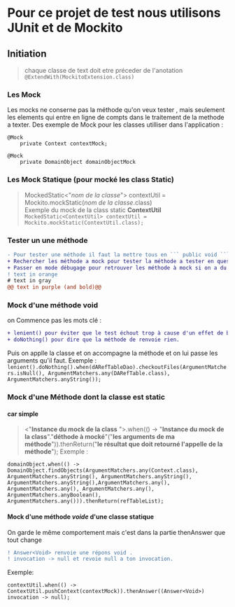 # Pour ce projet de test nous utilisons JUnit et de Mockito
## Initiation 
> chaque classe de text doit etre préceder de l'anotation  
``` @ExtendWith(MockitoExtension.class) ```  
### Les Mock
Les mocks ne conserne pas la méthode qu'on veux tester , mais seulement les elements qui entre en ligne de compts dans le traitement de la methode a texter.
Des exemple de Mock pour les classes utilliser dans l'application :
```
@Mock
	private Context contextMock;
	
@Mock
	private DomainObject domainObjectMock  
  ```  
 ### Les Mock Statique (pour mocké les class Static)  
 > MockedStatic<"*nom de la classe*"> contextUtil = Mockito.mockStatic(*nom de la classe*.class)  
 Exemple du mock de la class static **ContextUtil**   
 ```MockedStatic<ContextUtil> contextUtil = Mockito.mockStatic(ContextUtil.class);```  

### 
  
### Tester un une méthode 
```diff
- Pour tester une méthode il faut la mettre tous en ``` public void ```  
+ Rechercher les méthode a mock pour tester la méthode a tester en question 
+ Passer en mode débugage pour retrouver les méthode à mock si on a du mal 
! text in orange
# text in gray
@@ text in purple (and bold)@@
```
### Mock d'une méthode **void**
on Commence pas les mots clé :
```diff
+ lenient() pour éviter que le test échout trop à cause d'un effet de bort.
+ doNothing() pour dire que la méthode de renvoie rien.
```
Puis on applle la classe et on accompagne la méthode et on lui passe les arguments qu'il faut.
Exemple : 
```lenient().doNothing().when(dARefTableDao).checkoutFiles(ArgumentMatchers.isNull(), ArgumentMatchers.any(DARefTable.class), ArgumentMatchers.anyString());```

### Mock d'une Méthode dont la classe est static  
#### **car simple**  
> <"**Instance du mock de la class** ">.when(() -> "**Instance du mock de la class**"."**déthode à mocké**"("**les arguments de ma méthode**")).thenReturn("**le résultat que doit retourné l'appelle de la méthode**");
Exemple : 
```
domainObject.when(() -> DomainObject.findObjects(ArgumentMatchers.any(Context.class), ArgumentMatchers.anyString(), ArgumentMatchers.anyString(), ArgumentMatchers.anyString(),ArgumentMatchers.any(), ArgumentMatchers.any(), ArgumentMatchers.any(), ArgumentMatchers.anyBoolean(), ArgumentMatchers.any())).thenReturn(refTableList);
```
#### **Mock d'une méthode *voide* d'une classe statique**
On garde le même comportement mais c'est dans la partie thenAnswer que tout change 
```diff
! Answer<Void> renvoie une répons void .
! invocation -> null et revoie null a ton invocation.
```
Exemple: 
```
contextUtil.when(() -> ContextUtil.pushContext(contextMock)).thenAnswer((Answer<Void>) invocation -> null);
```


  
  
